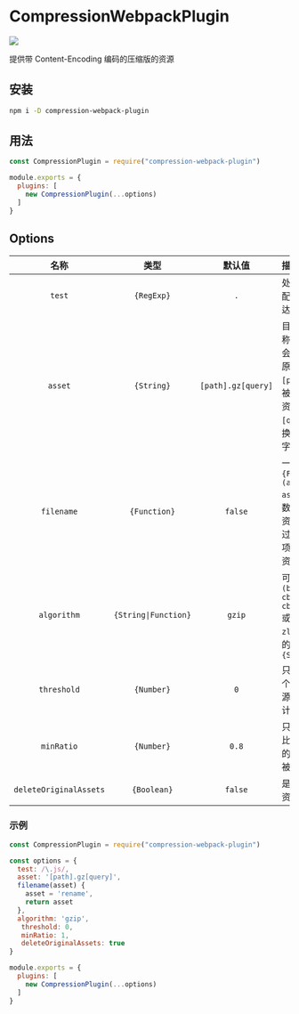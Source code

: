 # CompressionWebpackPlugin

[![](https://img.shields.io/badge/Github-查看更多-brightgreen.svg)](https://github.com/webpack-contrib/compression-webpack-plugin)

提供带 Content-Encoding 编码的压缩版的资源

## 安装

```bash
npm i -D compression-webpack-plugin
```

## 用法

```js
const CompressionPlugin = require("compression-webpack-plugin")

module.exports = {
  plugins: [
    new CompressionPlugin(...options)
  ]
}
```

## Options

| 名称 | 类型 | 默认值 | 描述 |
| :---: | :---: | :---: | :--- |
| `test` | `{RegExp}` | `.` | 处理所有匹配此正则表达式的资源 |
| `asset` | `{String}` | `[path].gz[query]` | 目标资源名称。`[file]` 会被替换成原资源。`[path]` 会被替换成原资源路径，`[query]` 替换成原查询字符串 |
| `filename` | `{Function}` | `false` | 一个 `{Function} (asset) => asset` 函数，接收原资源名（通过 `asset` 选项）返回新资源名 |
| `algorithm` | `{String\|Function}` | `gzip` | 可以是 `(buffer, cb) => cb(buffer)` 或者是使用 `zlib` 里面的算法的 `{String}` |
| `threshold` | `{Number}` | `0` | 只处理比这个值大的资源。按字节计算 |
| `minRatio` | `{Number}` | `0.8` | 只有压缩率比这个值小的资源才会被处理 |
| `deleteOriginalAssets` | `{Boolean}` | `false` | 是否删除原资源 |

### 示例

```js
const CompressionPlugin = require("compression-webpack-plugin")

const options = {
  test: /\.js/,
  asset: '[path].gz[query]',
  filename(asset) {
    asset = 'rename',
    return asset
  },
  algorithm: 'gzip',
   threshold: 0,
   minRatio: 1,
   deleteOriginalAssets: true
}

module.exports = {
  plugins: [
    new CompressionPlugin(...options)
  ]
}
```



